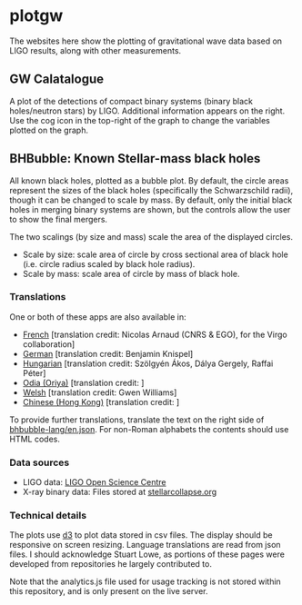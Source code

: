 # plotgw

The websites here show the plotting of gravitational wave data based on LIGO results, along with other measurements.

## GW Calatalogue

A plot of the detections of compact binary systems (binary black holes/neutron stars) by LIGO. Additional information appears on the right. Use the cog icon in the top-right of the graph to change the variables plotted on the graph.

## BHBubble: Known Stellar-mass black holes

All known black holes, plotted as a bubble plot. By default, the circle areas represent the sizes of the black holes (specifically the Schwarzschild radii), though it can be changed to scale by mass. By default, only the initial black holes in merging binary systems are shown, but the controls allow the user to show the final mergers.

The two scalings (by size and mass) scale the area of the displayed circles.
* Scale by size: scale area of circle by cross sectional area of black hole (i.e. circle radius scaled by black hole radius).
* Scale by mass: scale area of circle by mass of black hole.

### Translations
One or both of these apps are also available in:
* [French](http://chrisnorth.github.io/plotgw/bhbubble?lang=fr) [translation credit: Nicolas Arnaud (CNRS & EGO), for the Virgo collaboration]
* [German](http://chrisnorth.github.io/plotgw/bhbubble?lang=fr) [translation credit: Benjamin Knispel]
* [Hungarian](http://chrisnorth.github.io/plotgw/bhbubble?lang=hu) [translation credit: Szölgyén Ákos, Dálya Gergely, Raffai Péter]
* [Odia (Oriya)](http://chrisnorth.github.io/plotgw/bhbubble?lang=or) [translation credit: ]
* [Welsh](http://chrisnorth.github.io/plotgw/bhbubble?lang=cy) [translation credit: Gwen Williams]
* [Chinese (Hong Kong)](http://chrisnorth.github.io/plotgw/bhbubble?lang=zhhk) [translation credit: ]

To provide further translations, translate the text on the right side of [bhbubble-lang/en.json](https://github.com/chrisnorth/plotgw/blob/master/bhbubble-lang/en.json). For non-Roman alphabets the contents should use HTML codes.

### Data sources

* LIGO data: [LIGO Open Science Centre](http://losc.ligo.org)
* X-ray binary data: Files stored at [stellarcollapse.org](https://stellarcollapse.org/sites/default/files/table.pdf)

### Technical details

The plots use [d3](https://d3js.org/) to plot data stored in csv files. The display should be responsive on screen resizing. Language translations are read from json files. I should acknowledge Stuart Lowe, as portions of these pages were developed from repositories he largely contributed to.

Note that the analytics.js file used for usage tracking is not stored within this repository, and is only present on the live server.

